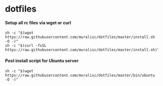 dotfiles
========

#### Setup all rc files via wget or curl

```shell
sh -c "$(wget https://raw.githubusercontent.com/muralisc/dotfiles/master/install.sh -O -)"
sh -c "$(curl -fsSL https://raw.githubusercontent.com/muralisc/dotfiles/master/install.sh)"
```

#### Post install script for Ubuntu server

```shell
sh -c "$(wget https://raw.githubusercontent.com/muralisc/dotfiles/master/bin/ubuntu -O -)"
```
